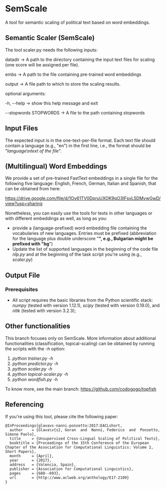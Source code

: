# SemScale
A tool for semantic scaling of political text based on word embeddings.

## Semantic Scaler (SemScale)

The tool scaler.py needs the following inputs:

 datadir -> A path to the directory containing the input text
                        files for scaling (one score will be assigned per
                        file).
                        
  embs -> A path to the file containing pre-trained word
                        embeddings
                        
  output -> A file path to which to store the scaling results.

optional arguments:

  -h, --help -> show this help message and exit
  
  --stopwords STOPWORDS -> A file to the path containing stopwords

## Input Files

The expected input is in the one-text-per-file format. Each text file should contain a language (e.g., "en") in the first line, i.e., the format should be "*language*\n*text of the file*". 

## (Multilingual) Word Embeddings

We provide a set of pre-trained FastText embeddings in a single file for the following five language: English, French, German, Italian and Spanish, that can be obtained from here: 

https://drive.google.com/file/d/1Oy61TV0DpruUXOK9qO3IFsvL5DMvwGwD/view?usp=sharing 

Nonetheless, you can easily use the tools for texts in other languages or with different embeddings as well, as long as you:

- provide a (language-prefixed) word embedding file containing the vocabularies of new languages. Entries must be prefixed (abbreviation for the language plus double underscore "__", e.g., Bulgarian might be prefixed with "bg__")
- Update the list of supported languages in the beginning of the code file *nlp.py* and at the beginning of the task script you're using (e.g., *scaler.py*)

## Output File


### Prerequisites

- All script requires the basic libraries from the Python scientific stack: *numpy* (tested with version 1.12.1), *scipy* (tested with version 0.19.0), and *nltk* (tested with version 3.2.3); 

## Other functionalities

This branch focuses only on SemScale. More information about additional functionalities (classification, topical-scaling) can be obtained by running the scripts with the *-h* option: 

1. *python trainer.py -h*
2. *python predictor.py -h*
3. *python scaler.py -h*
4. *python topical-scaler.py -h*
5. *python wordfish.py -h*

To know more, see the main branch: https://github.com/codogogo/topfish

## Referencing

If you're using this tool, please cite the following paper: 

```
@InProceedings{glavavs-nanni-ponzetto:2017:EACLshort,
  author    = {Glava\v{s}, Goran  and  Nanni, Federico  and  Ponzetto, Simone Paolo},
  title     = {Unsupervised Cross-Lingual Scaling of Political Texts},
  booktitle = {Proceedings of the 15th Conference of the European Chapter of the Association for Computational Linguistics: Volume 2, Short Papers},
  month     = {April},
  year      = {2017},
  address   = {Valencia, Spain},
  publisher = {Association for Computational Linguistics},
  pages     = {688--693},
  url       = {http://www.aclweb.org/anthology/E17-2109}
}
```
